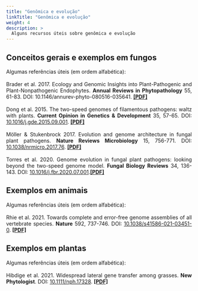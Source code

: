 ```yaml
---
title: "Genômica e evolução"
linkTitle: "Genômica e evolução"
weight: 4
description: >
  Alguns recursos úteis sobre genômica e evolução
---
```


## Conceitos gerais e exemplos em fungos

<div align="justify">
Algumas referências úteis (em ordem alfabética):
<br><br>
Brader et al. 2017. Ecology and Genomic Insights into Plant-Pathogenic and Plant-Nonpathogenic Endophytes. <b>Annual Reviews in Phytopathology</b> 55, 61-83. DOI: <a href"https://doi.org/10.1146/annurev-phyto-080516-035641">10.1146/annurev-phyto-080516-035641</a>. <b><a href="https://www.annualreviews.org/doi/pdf/10.1146/annurev-phyto-080516-035641">[PDF]</a></b>
<br><br>
Dong et al. 2015. The two-speed genomes of filamentous pathogens: waltz with plants. <b>Current Opinion in Genetics & Development</b> 35, 57-65. DOI: <a href="https://doi.org/10.1016/j.gde.2015.09.001">10.1016/j.gde.2015.09.001</a>. <b><a href="https://github.com/desirrepetters/cursogenomicaegenetica.ufpr/raw/58a01530a2d1b484337ace5a2150c5272d2e3e25/userguide/content/pt-br/docs/complementar/PDFs/Dong_2015.pdf">[PDF]</a></b>
<br><br>
Möller & Stukenbrock 2017. Evolution and genome architecture in fungal plant pathogens. <b>Nature Reviews Microbiology</b> 15, 756-771. DOI: <a href="https://doi.org/10.1038/nrmicro.2017.76">10.1038/nrmicro.2017.76</a>. <b><a href="https://github.com/desirrepetters/cursogenomicaegenetica.ufpr/raw/58a01530a2d1b484337ace5a2150c5272d2e3e25/userguide/content/pt-br/docs/complementar/PDFs/Moller_Stukenbrock_2017.pdf">[PDF]</a></b>
<br><br>
Torres et al. 2020. Genome evolution in fungal plant pathogens: looking beyond the two-speed genome model. <b>Fungal Biology Reviews</b> 34, 136-143. DOI: <a href="https://doi.org/10.1016/j.fbr.2020.07.001">10.1016/j.fbr.2020.07.001</a>.<b><a href="https://doi.org/10.1016/j.fbr.2020.07.001">[PDF]</a></b>
</div> 

## Exemplos em animais

<div align="justify">
Algumas referências úteis (em ordem alfabética):
<br><br>
Rhie et al. 2021. Towards complete and error-free genome assemblies of all vertebrate species. <b>Nature</b> 592, 737-746. DOI: <a href="https://doi.org/10.1038/s41586-021-03451-0">10.1038/s41586-021-03451-0</a>. <b><a href="https://www.nature.com/articles/s41586-021-03451-0.pdf">[PDF]</a></b>
</div>

## Exemplos em plantas

<div align="justify">
Algumas referências úteis (em ordem alfabética):
<br><br>
Hibdige et al. 2021. Widespread lateral gene transfer among grasses. <b>New Phytologist</b>. DOI: <a href="https://doi.org/10.1111/nph.17328">10.1111/nph.17328</a>. <b><a href="https://nph.onlinelibrary.wiley.com/doi/epdf/10.1111/nph.17328">[PDF]</a></b>
<br><br>
</div>